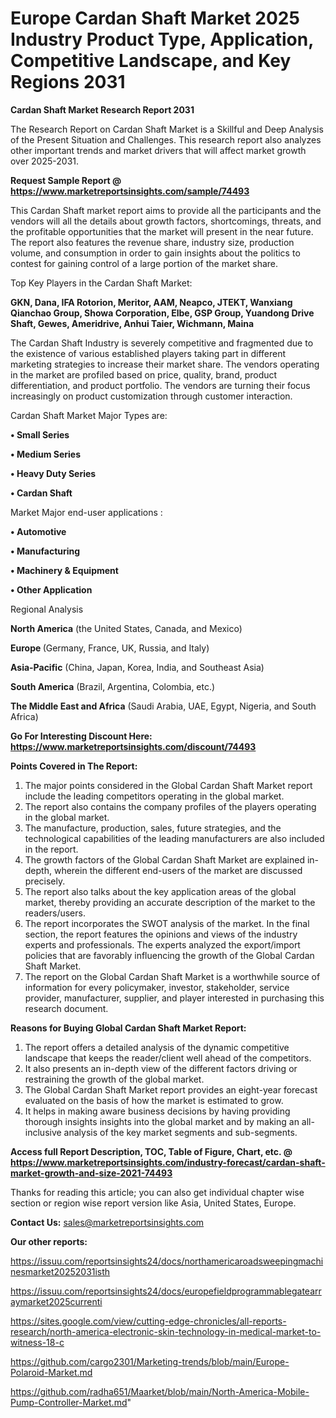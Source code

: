 # Europe Cardan Shaft Market 2025 Industry Product Type, Application, Competitive Landscape, and Key Regions 2031

<strong>Cardan Shaft Market Research Report 2031</strong>

The Research Report on Cardan Shaft Market is a Skillful and Deep Analysis of the Present Situation and Challenges. This research report also analyzes other important trends and market drivers that will affect market growth over 2025-2031.

<strong>Request Sample Report @ <a href=https://www.marketreportsinsights.com/sample/74493>https://www.marketreportsinsights.com/sample/74493</a></strong>

This Cardan Shaft market report aims to provide all the participants and the vendors will all the details about growth factors, shortcomings, threats, and the profitable opportunities that the market will present in the near future. The report also features the revenue share, industry size, production volume, and consumption in order to gain insights about the politics to contest for gaining control of a large portion of the market share.

Top Key Players in the Cardan Shaft Market:

<strong>GKN, Dana, IFA Rotorion, Meritor, AAM, Neapco, JTEKT, Wanxiang Qianchao Group, Showa Corporation, Elbe, GSP Group, Yuandong Drive Shaft, Gewes, Ameridrive, Anhui Taier, Wichmann, Maina</strong>

The Cardan Shaft Industry is severely competitive and fragmented due to the existence of various established players taking part in different marketing strategies to increase their market share. The vendors operating in the market are profiled based on price, quality, brand, product differentiation, and product portfolio. The vendors are turning their focus increasingly on product customization through customer interaction.

Cardan Shaft Market Major Types are:

<strong>• Small Series

• Medium Series

• Heavy Duty Series

• Cardan Shaft</strong>

Market Major end-user applications :

<strong>• Automotive

• Manufacturing

• Machinery & Equipment

• Other Application</strong>

Regional Analysis

</u><strong><b>North America</b></strong> (the United States, Canada, and Mexico)

<strong><b>Europe </b></strong>(Germany, France, UK, Russia, and Italy)

<strong><b>Asia-Pacific</b></strong> (China, Japan, Korea, India, and Southeast Asia)

<strong><b>South America</b></strong> (Brazil, Argentina, Colombia, etc.)

<strong><b>The Middle East and Africa</b></strong> (Saudi Arabia, UAE, Egypt, Nigeria, and South Africa)

<strong>Go For Interesting Discount Here: <a href=https://www.marketreportsinsights.com/discount/74493>https://www.marketreportsinsights.com/discount/74493</a></strong>

<strong>Points Covered in The Report:</strong>
<ol>
  <li>The major points considered in the Global Cardan Shaft Market report include the leading competitors operating in the global market.</li>
  <li>The report also contains the company profiles of the players operating in the global market.</li>
  <li>The manufacture, production, sales, future strategies, and the technological capabilities of the leading manufacturers are also included in the report.</li>
  <li>The growth factors of the Global Cardan Shaft Market are explained in-depth, wherein the different end-users of the market are discussed precisely.</li>
  <li>The report also talks about the key application areas of the global market, thereby providing an accurate description of the market to the readers/users.</li>
  <li>The report incorporates the SWOT analysis of the market. In the final section, the report features the opinions and views of the industry experts and professionals. The experts analyzed the export/import policies that are favorably influencing the growth of the Global Cardan Shaft Market.</li>
  <li>The report on the Global Cardan Shaft Market is a worthwhile source of information for every policymaker, investor, stakeholder, service provider, manufacturer, supplier, and player interested in purchasing this research document.</li>
</ol>
<strong>Reasons for Buying Global Cardan Shaft Market Report:</strong>

<ol>
  <li>The report offers a detailed analysis of the dynamic competitive landscape that keeps the reader/client well ahead of the competitors.</li>
  <li>It also presents an in-depth view of the different factors driving or restraining the growth of the global market.</li>
  <li>The Global Cardan Shaft Market report provides an eight-year forecast evaluated on the basis of how the market is estimated to grow.</li>
  <li>It helps in making aware business decisions by having providing thorough insights insights into the global market and by making an all-inclusive analysis of the key market segments and sub-segments.</li>
</ol>
<strong>Access full Report Description, TOC, Table of Figure, Chart, etc. @ <a href=https://www.marketreportsinsights.com/industry-forecast/cardan-shaft-market-growth-and-size-2021-74493>https://www.marketreportsinsights.com/industry-forecast/cardan-shaft-market-growth-and-size-2021-74493</a></strong>


Thanks for reading this article; you can also get individual chapter wise section or region wise report version like Asia, United States, Europe.

<strong>Contact Us:</strong>
sales@marketreportsinsights.com

<strong>Our other reports:</strong>

<a href=https://issuu.com/reportsinsights24/docs/northamericaroadsweepingmachinesmarket20252031isth>https://issuu.com/reportsinsights24/docs/northamericaroadsweepingmachinesmarket20252031isth</a>

<a href=https://issuu.com/reportsinsights24/docs/europefieldprogrammablegatearraymarket2025currenti>https://issuu.com/reportsinsights24/docs/europefieldprogrammablegatearraymarket2025currenti</a>

<a href=https://sites.google.com/view/cutting-edge-chronicles/all-reports-research/north-america-electronic-skin-technology-in-medical-market-to-witness-18-c>https://sites.google.com/view/cutting-edge-chronicles/all-reports-research/north-america-electronic-skin-technology-in-medical-market-to-witness-18-c</a>

<a href=https://github.com/cargo2301/Marketing-trends/blob/main/Europe-Polaroid-Market.md>https://github.com/cargo2301/Marketing-trends/blob/main/Europe-Polaroid-Market.md</a>

<a href=https://github.com/radha651/Maarket/blob/main/North-America-Mobile-Pump-Controller-Market.md>https://github.com/radha651/Maarket/blob/main/North-America-Mobile-Pump-Controller-Market.md</a>"
